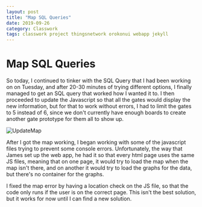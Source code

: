 ```yaml
---
layout: post
title: "Map SQL Queries"
date: 2019-09-26
category: Classwork
tags: classwork project thingsnetwork orokonui webapp jekyll
---
```


# Map SQL Queries

So today, I continued to tinker with the SQL Query that I had been working on on Tuesday, and after 20-30 minutes of trying different options, I finally managed to get an SQL query that worked how I wanted it to. I then proceeded to update the
Javascript so that all the gates would display the new information, but for that to work without errors, I had to limit the gates to 5 instead of 6, since we don't currently have enough boards to create another gate prototype for them all to show up.

![UpdateMap](https://kammorne.github.io/lagoma1_IN700/img/MapUpdate.png)

After I got the map working, I began working with some of the javascript files trying to prevent some console errors. Unfortunately, the way that James set up the web app, he had it so that every html page uses the same JS files, meaning that on
one page, it would try to load the map when the map isn't there, and on another it would try to load the graphs for the data, but there's no container for the graphs.

I fixed the map error by having a location check on the JS file, so that the code only runs if the user is on the correct page. This isn't the best solution, but it works for now until I can find a new solution.
